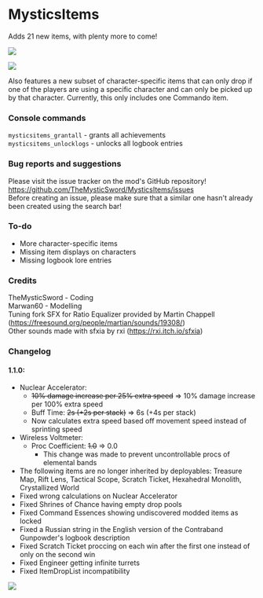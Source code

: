 # MysticsItems
Adds 21 new items, with plenty more to come!  

![](https://i.imgur.com/qbVukcN.png)  

![](https://i.imgur.com/WYCK8vE.gif)  

Also features a new subset of character-specific items that can only drop if one of the players are using a specific character and can only be picked up by that character. Currently, this only includes one Commando item.

### Console commands
`mysticsitems_grantall` - grants all achievements  
`mysticsitems_unlocklogs` - unlocks all logbook entries  

### Bug reports and suggestions
Please visit the issue tracker on the mod's GitHub repository! https://github.com/TheMysticSword/MysticsItems/issues  
Before creating an issue, please make sure that a similar one hasn't already been created using the search bar!

### To-do
* More character-specific items  
* Missing item displays on characters  
* Missing logbook lore entries  

### Credits
TheMysticSword - Coding  
Marwan60 - Modelling  
Tuning fork SFX for Ratio Equalizer provided by Martin Chappell (https://freesound.org/people/martian/sounds/19308/)  
Other sounds made with sfxia by rxi (https://rxi.itch.io/sfxia)  
  
### Changelog
#### 1.1.0:
* Nuclear Accelerator:
    * ~~10% damage increase per 25% extra speed~~ ⇒ 10% damage increase per 100% extra speed
    * Buff Time: ~~2s (+2s per stack)~~ ⇒ 6s (+4s per stack)
    * Now calculates extra speed based off movement speed instead of sprinting speed
* Wireless Voltmeter:
    * Proc Coefficient: ~~1.0~~ ⇒ 0.0
        * This change was made to prevent uncontrollable procs of elemental bands
* The following items are no longer inherited by deployables: Treasure Map, Rift Lens, Tactical Scope, Scratch Ticket, Hexahedral Monolith, Crystallized World
* Fixed wrong calculations on Nuclear Accelerator
* Fixed Shrines of Chance having empty drop pools
* Fixed Command Essences showing undiscovered modded items as locked
* Fixed a Russian string in the English version of the Contraband Gunpowder's logbook description
* Fixed Scratch Ticket proccing on each win after the first one instead of only on the second win
* Fixed Engineer getting infinite turrets
* Fixed ItemDropList incompatibility

![](https://i.imgur.com/gBBfdeO.png)
